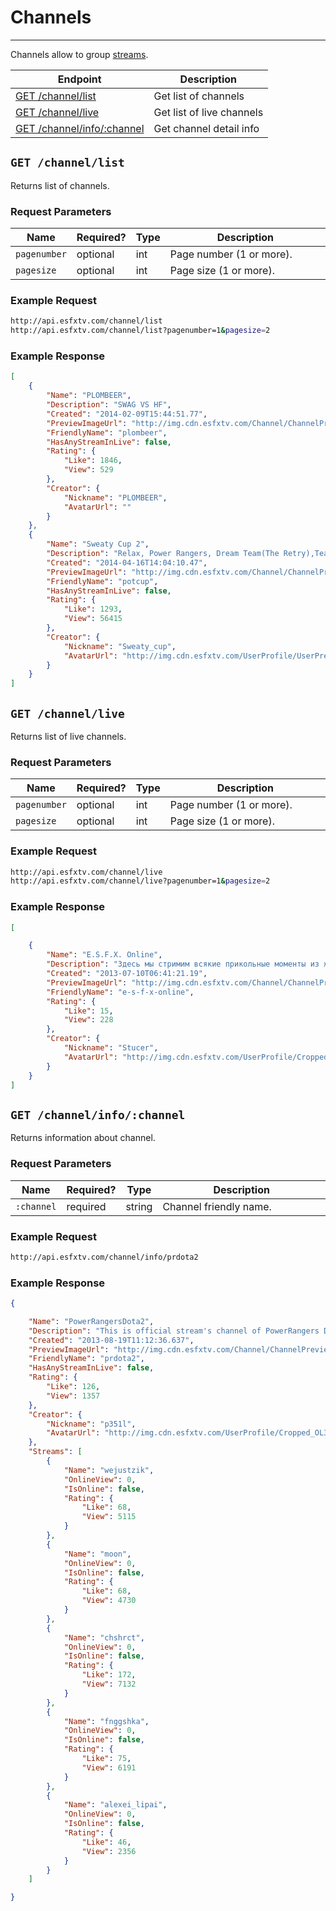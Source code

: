 # Channels

***

Channels allow to group [streams][streams].

| Endpoint | Description |
| ---- | --------------- |
| [GET /channel/list](/channels.md#get-channellist) | Get list of channels |
| [GET /channel/live](/channels.md#get-channellive) | Get list of live channels |
| [GET /channel/info/:channel](/channels.md#get-channelinfochannel) | Get channel detail info |

[streams]: /streams.md

## `GET /channel/list`

Returns list of channels.

### Request Parameters

<table>
    <thead>
        <tr>
            <th>Name</th>
            <th>Required?</th>
            <th width="50">Type</th>
            <th width=100%>Description</th>
        </tr>
    </thead>
    <tbody>
        <tr>
            <td><code>pagenumber</code></td>
            <td>optional</td>
            <td>int</td>
            <td>Page number (1 or more).</td>
        </tr>
        <tr>
            <td><code>pagesize</code></td>
            <td>optional</td>
            <td>int</td>
            <td>Page size (1 or more).</td>
        </tr>
    </tbody>
</table>

### Example Request

```bash
http://api.esfxtv.com/channel/list
http://api.esfxtv.com/channel/list?pagenumber=1&pagesize=2
```

### Example Response

```json
[
    {
        "Name": "PLOMBEER",
        "Description": "SWAG VS HF",
        "Created": "2014-02-09T15:44:51.77",
        "PreviewImageUrl": "http://img.cdn.esfxtv.com/Channel/ChannelPreview/kiJIfGxX.cropped.png",
        "FriendlyName": "plombeer",
        "HasAnyStreamInLive": false,
        "Rating": {
            "Like": 1846,
            "View": 529
        },
        "Creator": {
            "Nickname": "PLOMBEER",
            "AvatarUrl": ""
        }
    },
    {
        "Name": "Sweaty Cup 2",
        "Description": "Relax, Power Rangers, Dream Team(The Retry),Team DOG, \"Duza Gaming, Oslic Gaming, zeRAGE и т.д.",
        "Created": "2014-04-16T14:04:10.47",
        "PreviewImageUrl": "http://img.cdn.esfxtv.com/Channel/ChannelPreview/-tpWL2G4.cropped.jpg",
        "FriendlyName": "potcup",
        "HasAnyStreamInLive": false,
        "Rating": {
            "Like": 1293,
            "View": 56415
        },
        "Creator": {
            "Nickname": "Sweaty_cup",
            "AvatarUrl": "http://img.cdn.esfxtv.com/UserProfile/UserPreview/-_lJiYUR.cropped.png"
        }
    }
]
```


## `GET /channel/live`

Returns list of live channels.

### Request Parameters

<table>
    <thead>
        <tr>
            <th>Name</th>
            <th>Required?</th>
            <th width="50">Type</th>
            <th width=100%>Description</th>
        </tr>
    </thead>
    <tbody>
        <tr>
            <td><code>pagenumber</code></td>
            <td>optional</td>
            <td>int</td>
            <td>Page number (1 or more).</td>
        </tr>
        <tr>
            <td><code>pagesize</code></td>
            <td>optional</td>
            <td>int</td>
            <td>Page size (1 or more).</td>
        </tr>
    </tbody>
</table>

### Example Request

```bash
http://api.esfxtv.com/channel/live
http://api.esfxtv.com/channel/live?pagenumber=1&pagesize=2
```

### Example Response

```json
[

    {
        "Name": "E.S.F.X. Online",
        "Description": "Здесь мы стримим всякие прикольные моменты из жизни проекта.\r\nхе хе хе",
        "Created": "2013-07-10T06:41:21.19",
        "PreviewImageUrl": "http://img.cdn.esfxtv.com/Channel/ChannelPreview/BoFm7ogs.cropped.png",
        "FriendlyName": "e-s-f-x-online",
        "Rating": {
            "Like": 15,
            "View": 228
        },
        "Creator": {
            "Nickname": "Stucer",
            "AvatarUrl": "http://img.cdn.esfxtv.com/UserProfile/Cropped_hTF6l6fZ.jpg"
        }
    }
]
```

## `GET /channel/info/:channel`

Returns information about channel.

### Request Parameters

<table>
    <thead>
        <tr>
            <th>Name</th>
            <th>Required?</th>
            <th width="50">Type</th>
            <th width=100%>Description</th>
        </tr>
    </thead>
    <tbody>
        <tr>
            <td><code>:channel</code></td>
            <td>required</td>
            <td>string</td>
            <td>Channel friendly name.</td>
        </tr>
    </tbody>
</table>

### Example Request

```bash
http://api.esfxtv.com/channel/info/prdota2
```

### Example Response

```json
{

    "Name": "PowerRangersDota2",
    "Description": "This is official stream's channel of PowerRangers Dota 2 team. Here you can find all streams of our players and our games.",
    "Created": "2013-08-19T11:12:36.637",
    "PreviewImageUrl": "http://img.cdn.esfxtv.com/Channel/ChannelPreview/_JPiVumS.cropped.png",
    "FriendlyName": "prdota2",
    "HasAnyStreamInLive": false,
    "Rating": {
        "Like": 126,
        "View": 1357
    },
    "Creator": {
        "Nickname": "p351l",
        "AvatarUrl": "http://img.cdn.esfxtv.com/UserProfile/Cropped_OL3AlxSc.jpg"
    },
    "Streams": [
        {
            "Name": "wejustzik",
            "OnlineView": 0,
            "IsOnline": false,
            "Rating": {
                "Like": 68,
                "View": 5115
            }
        },
        {
            "Name": "moon",
            "OnlineView": 0,
            "IsOnline": false,
            "Rating": {
                "Like": 68,
                "View": 4730
            }
        },
        {
            "Name": "chshrct",
            "OnlineView": 0,
            "IsOnline": false,
            "Rating": {
                "Like": 172,
                "View": 7132
            }
        },
        {
            "Name": "fnggshka",
            "OnlineView": 0,
            "IsOnline": false,
            "Rating": {
                "Like": 75,
                "View": 6191
            }
        },
        {
            "Name": "alexei_lipai",
            "OnlineView": 0,
            "IsOnline": false,
            "Rating": {
                "Like": 46,
                "View": 2356
            }
        }
    ]

}
```
